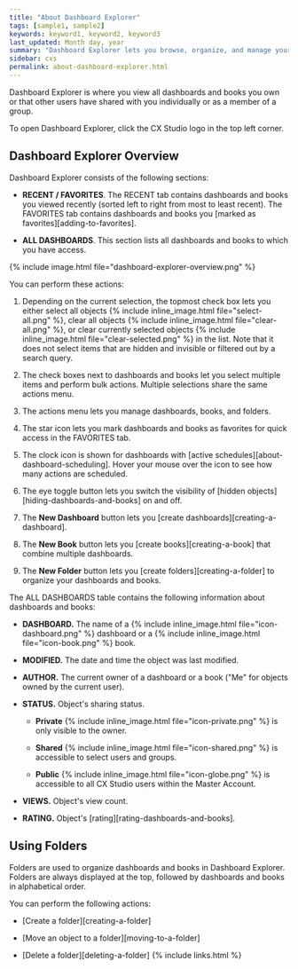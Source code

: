 ```yaml
---
title: "About Dashboard Explorer"
tags: [sample1, sample2]
keywords: keyword1, keyword2, keyword3
last_updated: Month day, year
summary: "Dashboard Explorer lets you browse, organize, and manage your dashboards and books."
sidebar: cxs
permalink: about-dashboard-explorer.html
---
```


Dashboard Explorer is where you view all dashboards and books you own or that other users have shared with you individually or as a member of a group.

To open Dashboard Explorer, click the CX Studio logo in the top left corner.

## Dashboard Explorer Overview

Dashboard Explorer consists of the following sections:

* **RECENT / FAVORITES**. The RECENT tab contains dashboards and books you viewed recently (sorted left to right from most to least recent). The FAVORITES tab contains dashboards and books you [marked as favorites][adding-to-favorites].

* **ALL DASHBOARDS**. This section lists all dashboards and books to which you have access.

{% include image.html file="dashboard-explorer-overview.png" %}

You can perform these actions:

1. Depending on the current selection, the topmost check box lets you either select all objects {% include inline_image.html file="select-all.png" %}, clear all objects {% include inline_image.html file="clear-all.png" %}, or clear currently selected objects {% include inline_image.html file="clear-selected.png" %} in the list. Note that it does not select items that are hidden and invisible or filtered out by a search query.

1. The check boxes next to dashboards and books let you select multiple items and perform bulk actions. Multiple selections share the same actions menu.

1. The actions menu lets you manage dashboards, books, and folders.

1. The star icon lets you mark dashboards and books as favorites for quick access in the FAVORITES tab.

1. The clock icon is shown for dashboards with [active schedules][about-dashboard-scheduling]. Hover your mouse over the icon to see how many actions are scheduled.

1. The eye toggle button lets you switch the visibility of [hidden objects][hiding-dashboards-and-books] on and off.

1. The **New Dashboard** button lets you [create dashboards][creating-a-dashboard].

1. The **New Book** button lets you [create books][creating-a-book] that combine multiple dashboards.

1. The **New Folder** button lets you [create folders][creating-a-folder] to organize your dashboards and books.

The ALL DASHBOARDS table contains the following information about dashboards and books:

* **DASHBOARD.** The name of a {% include inline_image.html file="icon-dashboard.png" %} dashboard or a {% include inline_image.html file="icon-book.png" %} book.

* **MODIFIED.** The date and time the object was last modified.

* **AUTHOR.** The current owner of a dashboard or a book ("Me" for objects owned by the current user).

* **STATUS.** Object's sharing status.

   * **Private** {% include inline_image.html file="icon-private.png" %} is only visible to the owner.

   * **Shared** {% include inline_image.html file="icon-shared.png" %} is accessible to select users and groups.

   * **Public** {% include inline_image.html file="icon-globe.png" %} is accessible to all CX Studio users within the Master Account.

* **VIEWS.** Object's view count.

* **RATING.** Object's [rating][rating-dashboards-and-books].

## Using Folders

Folders are used to organize dashboards and books in Dashboard Explorer. Folders are always displayed at the top, followed by dashboards and books in alphabetical order.

You can perform the following actions:

* [Create a folder][creating-a-folder]

* [Move an object to a folder][moving-to-a-folder]

* [Delete a folder][deleting-a-folder]
{% include links.html %}
